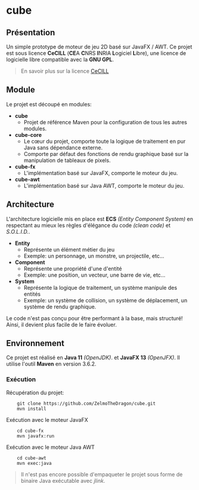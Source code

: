 # cube

## Présentation

Un simple prototype de moteur de jeu 2D basé sur JavaFX / AWT.
Ce projet est sous licence **CeCILL** (**CE**A **C**NRS **I**NRIA **L**ogiciel **L**ibre),
une licence de logicielle libre compatible avec la **GNU GPL**.

> En savoir plus sur la licence [CeCILL](http://cecill.info/index.fr.html)

## Module

Le projet est découpé en modules:
* **cube**
    * Projet de référence Maven pour la configuration de tous les autres modules.
* **cube-core**
    * Le cœur du projet, comporte toute la logique de traitement en pur Java sans dépendance externe. 
    * Comporte par défaut des fonctions de rendu graphique basé sur la manipulation de tableaux de pixels.
* **cube-fx**
    * L'implémentation basé sur JavaFX, comporte le moteur du jeu.
* **cube-awt**
    * L'implémentation basé sur Java AWT, comporte le moteur du jeu.
    
## Architecture

L'architecture logicielle mis en place est **ECS** *(Entity Component System)* en respectant au mieux les règles d'élégance du code *(clean code)* et *S.O.L.I.D.*.

* **Entity**
    * Représente un élément métier du jeu 
    * Exemple: un personnage, un monstre, un projectile, etc...
* **Component**
    * Représente une propriété d'une d'entité
    * Exemple: une position, un vecteur, une barre de vie, etc...
* **System**
    * Représente la logique de traitement, un système manipule des entités
    * Exemple: un système de collision, un système de déplacement, un système de rendu graphique.
    
Le code n'est pas conçu pour être performant à la base, mais structuré!
Ainsi, il devient plus facile de le faire évoluer.
    
## Environnement

Ce projet est réalisé en **Java 11** *(OpenJDK)*. et **JavaFX 13** *(OpenJFX)*.
Il utilise l'outil **Maven** en version 3.6.2.

### Exécution

Récupération du projet:
~~~
    git clone https://github.com/ZelmoTheDragon/cube.git
    mvn install
~~~

Exécution avec le moteur JavaFX
~~~
    cd cube-fx
    mvn javafx:run
~~~

Exécution avec le moteur Java AWT
~~~
    cd cube-awt
    mvn exec:java
~~~

> Il n'est pas encore possible d'empaqueter le projet sous forme de binaire Java exécutable avec *jlink*.
